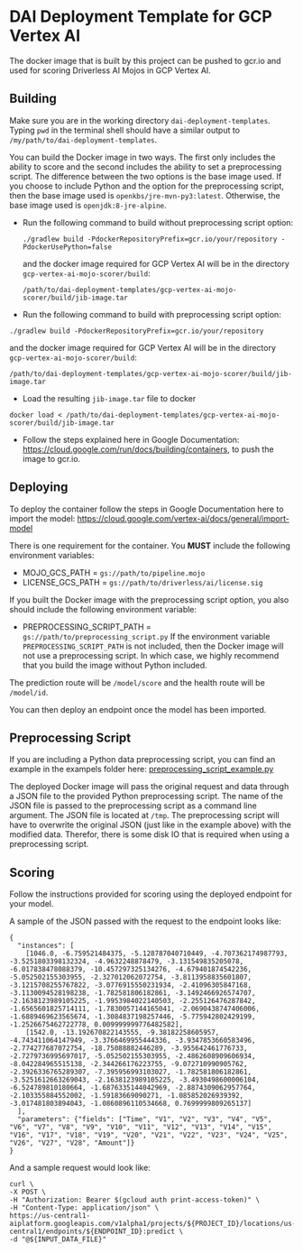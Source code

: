 # DAI Deployment Template for GCP Vertex AI

The docker image that is built by this project can be pushed to gcr.io and used for scoring
Driverless AI Mojos in GCP Vertex AI. 

## Building

Make sure you are in the working directory `dai-deployment-templates`. Typing `pwd` in the terminal
shell should have a similar output to `/my/path/to/dai-deployment-templates`.

You can build the Docker image in two ways. The first only includes the ability to score and the second
includes the ability to set a preprocessing script. The difference between the two options is the base
image used. If you choose to include Python and the option for the preprocessing script, then the base
image used is `openkbs/jre-mvn-py3:latest`. Otherwise, the base image used is `openjdk:8-jre-alpine`.

* Run the following command to build without preprocessing script option: 
  ```shell script
  ./gradlew build -PdockerRepositoryPrefix=gcr.io/your/repository -PdockerUsePython=false
  ```
  and the docker image required for GCP Vertex AI will be in the directory `gcp-vertex-ai-mojo-scorer/build`:
  ```shell script
  /path/to/dai-deployment-templates/gcp-vertex-ai-mojo-scorer/build/jib-image.tar
  ```

* Run the following command to build with preprocessing script option:
```shell script
./gradlew build -PdockerRepositoryPrefix=gcr.io/your/repository
```
and the docker image required for GCP Vertex AI will be in the directory `gcp-vertex-ai-mojo-scorer/build`:
```shell script
/path/to/dai-deployment-templates/gcp-vertex-ai-mojo-scorer/build/jib-image.tar
```

* Load the resulting `jib-image.tar` file to docker
```shell script
docker load < /path/to/dai-deployment-templates/gcp-vertex-ai-mojo-scorer/build/jib-image.tar
``` 

* Follow the steps explained here in Google Documentation: https://cloud.google.com/run/docs/building/containers, to 
push the image to gcr.io.

## Deploying

To deploy the container follow the steps in Google Documentation here to import the model:
https://cloud.google.com/vertex-ai/docs/general/import-model

There is one requirement for the container. You __MUST__ include the following environment variables:
* MOJO_GCS_PATH = `gs://path/to/pipeline.mojo`
* LICENSE_GCS_PATH = `gs://path/to/driverless/ai/license.sig`

If you built the Docker image with the preprocessing script option, you also should include the following environment variable:
* PREPROCESSING_SCRIPT_PATH = `gs://path/to/preprocessing_script.py`
If the environment variable `PREPROCESSING_SCRIPT_PATH` is not included, then the Docker image will not use
a preprocessing script. In which case, we highly recommend that you build the image without Python included.

The prediction route will be `/model/score` and the health route will be `/model/id`.

You can then deploy an endpoint once the model has been imported.

## Preprocessing Script

If you are including a Python data preprocessing script, you can find an example in the exampels folder here: [preprocessing_script_example.py](examples/preprocessing_script_example.py)

The deployed Docker image will pass the original request and data through a JSON file to the provided Python preprocessing script. The name of the JSON file is passed to the preprocessing script as a command line argument. The JSON file is located at `/tmp`. The preprocessing script will have to overwrite the original JSON (just like in the example above) with the modified data. Therefor, there is some disk IO that is required when using a preprocessing script.

## Scoring

Follow the instructions provided for scoring using the deployed endpoint for your model.

A sample of the JSON passed with the request to the endpoint looks like:

```
{
  "instances": [
    [1046.0, -6.759521484375, -5.128787040710449, -4.707362174987793, -3.5251803398132324, -4.9632248878479, -3.131549835205078, -6.017838478088379, -10.457297325134276, -4.679401874542236, -5.052502155303955, -2.327012062072754, -3.8113958835601807, -3.1215708255767822, -3.0776915550231934, -2.41096305847168, -3.1130094528198238, -1.782581806182861, -3.1492466926574707, -2.1638123989105225, -1.9953984022140503, -2.255126476287842, -1.6565601825714111, -1.7830057144165041, -2.0690438747406006, -1.6889469623565674, -1.3084837198257446, -5.775942802429199, -1.2526675462722778, 0.009999999776482582],
    [1542.0, -13.192670822143555, -9.38182258605957, -4.743411064147949, -3.3766469955444336, -3.9347853660583496, -2.774277687072754, -18.75088882446289, -3.955642461776733, -2.7279736995697017, -5.052502155303955, -2.4862608909606934, -8.042284965515138, -2.344266176223755, -9.072710990905762, -2.3926336765289307, -7.395956993103027, -1.782581806182861, -3.5251612663269043, -2.1638123989105225, -3.4930498600006104, -6.524789810180664, -1.6876335144042969, -2.8874309062957764, -2.103355884552002, -1.59183669090271, -1.085852026939392, -3.017481803894043, -1.0860896110534668, 0.7699999809265137]
  ],
  "parameters": {"fields": ["Time", "V1", "V2", "V3", "V4", "V5", "V6", "V7", "V8", "V9", "V10", "V11", "V12", "V13", "V14", "V15", "V16", "V17", "V18", "V19", "V20", "V21", "V22", "V23", "V24", "V25", "V26", "V27", "V28", "Amount"]}
}
```

And a sample request would look like:

```shell script
curl \
-X POST \
-H "Authorization: Bearer $(gcloud auth print-access-token)" \
-H "Content-Type: application/json" \
https://us-central1-aiplatform.googleapis.com/v1alpha1/projects/${PROJECT_ID}/locations/us-central1/endpoints/${ENDPOINT_ID}:predict \
-d "@${INPUT_DATA_FILE}"
```
